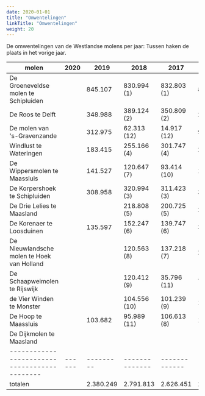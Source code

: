 ```yaml
---
date: 2020-01-01
title: "Omwentelingen"
linkTitle: "Omwentelingen"
weight: 20
---
```


De omwentelingen van de Westlandse molens per jaar:
Tussen haken de plaats in het vorige jaar.


| molen                                      | 2020 | 2019    | 2018         | 2017        | 2016    | 2015    | 2014    |
|--------------------------------------------|------|---------|--------------|-------------|---------|---------|---------|
| De Groeneveldse molen te Schipluiden       |      | 845.107 | 830.994 (1)  | 832.803 (1) | 890.802 | 938.382 | 849.916 |
| De Roos te Delft                           |      | 348.988 | 389.124 (2)  | 350.809 (2) | 200.482 | 307.541 | 144.514 |
| De molen van 's-Gravenzande                |      | 312.975 |  62.313 (12) |  14.917 (12)|  94.988 |       0 |  21.736 |
| Windlust te Wateringen                     |      | 183.415 | 255.166 (4)  | 301.747 (4) | 282.694 | 250.980 | 383.749 |
| De Wippersmolen te Maassluis               |      | 141.527 | 120.647 (7)  |  93.414 (10)| 108.356 | 115.888 |  88.832 |
| De Korpershoek te Schipluiden              |      | 308.958 | 320.994 (3)  | 311.423 (3) | 300.013 | 365.537 | 317.646 |
| De Drie Lelies te Maasland                 |      |         | 218.808 (5)  | 200.725 (5) | 278.332 | 336.420 | 282.660 |
| De Korenaer te Loosduinen                  |      | 135.597 | 152.247 (6)  | 139.747 (6) |  33.765 |         |         |
| De Nieuwlandsche molen te Hoek van Holland |      |         | 120.563 (8)  | 137.218 (7) | 201.433 | 182.182 |  88.785 |
| De Schaapweimolen te Rijswijk              |      |         | 120.412 (9)  |  35.796 (11)|  71.610 | 154.216 | 144.116 |
| de Vier Winden te Monster                  |      |         | 104.556 (10) | 101.239 (9) | 106.691 | 132.455 | 103.886 |
| De Hoop te Maassluis                       |      | 103.682 |  95.989 (11) | 106.613 (8) | 125.495 | 252.231 | 114.174 |
| De Dijkmolen te Maasland                   |      |         |              |             |         |         |         |
|--------------------------------------------|------|---------|--------------|-------------|---------|---------|---------|
|totalen                                     |      |2.380.249|2.791.813     | 2.626.451   |2.694.661|3.035.832|2.540.014|
